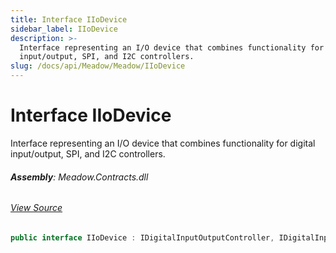 ```yaml
---
title: Interface IIoDevice
sidebar_label: IIoDevice
description: >-
  Interface representing an I/O device that combines functionality for digital
  input/output, SPI, and I2C controllers.
slug: /docs/api/Meadow/Meadow/IIoDevice
---
```

# Interface IIoDevice
Interface representing an I/O device that combines functionality
for digital input/output, SPI, and I2C controllers.

###### **Assembly**: Meadow.Contracts.dll
###### [View Source](https://github.com/WildernessLabs/Meadow.Contracts.git/blob/develop/Source/Meadow.Contracts/Hardware/IIoDevice.cs#L9)
```csharp title="Declaration"
public interface IIoDevice : IDigitalInputOutputController, IDigitalInputController, ISpiController, IDigitalOutputController, II2cController, IPinController
```
